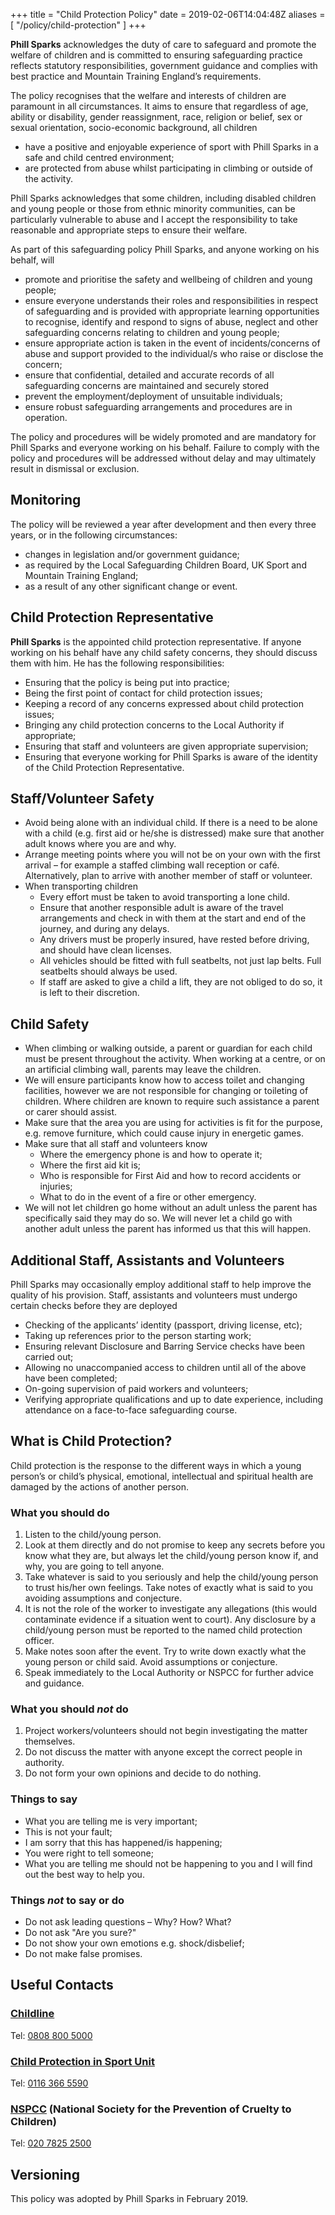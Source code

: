 +++
title = "Child Protection Policy"
date = 2019-02-06T14:04:48Z
aliases = [
  "/policy/child-protection"
]
+++

**Phill Sparks** acknowledges the duty of care to safeguard and promote the welfare of children and is committed to ensuring safeguarding practice reflects statutory responsibilities, government guidance and complies with best practice and Mountain Training England’s requirements.

The policy recognises that the welfare and interests of children are paramount in all circumstances. It aims to ensure that regardless of age, ability or disability, gender reassignment, race, religion or belief, sex or sexual orientation, socio-economic background, all children

- have a positive and enjoyable experience of sport with Phill Sparks in a safe and child centred environment;
- are protected from abuse whilst participating in climbing or outside of the activity.

Phill Sparks acknowledges that some children, including disabled children and young people or those from ethnic minority communities, can be particularly vulnerable to abuse and I accept the responsibility to take reasonable and appropriate steps to ensure their welfare.

As part of this safeguarding policy Phill Sparks, and anyone working on his behalf, will

- promote and prioritise the safety and wellbeing of children and young people;
- ensure everyone understands their roles and responsibilities in respect of safeguarding and is provided with appropriate learning opportunities to recognise, identify and respond to signs of abuse, neglect and other safeguarding concerns relating to children and young people;
- ensure appropriate action is taken in the event of incidents/concerns of abuse and support provided to the individual/s who raise or disclose the concern;
- ensure that confidential, detailed and accurate records of all safeguarding concerns are maintained and securely stored
- prevent the employment/deployment of unsuitable individuals;
- ensure robust safeguarding arrangements and procedures are in operation.

The policy and procedures will be widely promoted and are mandatory for Phill Sparks and everyone working on his behalf. Failure to comply with the policy and procedures will be addressed without delay and may ultimately result in dismissal or exclusion.

## Monitoring

The policy will be reviewed a year after development and then every three years, or in the following circumstances:

- changes in legislation and/or government guidance;
- as required by the Local Safeguarding Children Board, UK Sport and Mountain Training England;
- as a result of any other significant change or event.

## Child Protection Representative

**Phill Sparks** is the appointed child protection representative. If anyone working on his behalf have any child safety concerns, they should discuss them with him. He has the following responsibilities:

- Ensuring that the policy is being put into practice;
- Being the first point of contact for child protection issues;
- Keeping a record of any concerns expressed about child protection issues;
- Bringing any child protection concerns to the Local Authority if appropriate;
- Ensuring that staff and volunteers are given appropriate supervision;
- Ensuring that everyone working for Phill Sparks is aware of the identity of the Child Protection Representative.

## Staff/Volunteer Safety

- Avoid being alone with an individual child. If there is a need to be alone with a child (e.g. first aid or he/she is distressed) make sure that another adult knows where you are and why.
- Arrange meeting points where you will not be on your own with the first arrival – for example a staffed climbing wall reception or café. Alternatively, plan to arrive with another member of staff or volunteer.
- When transporting children
  - Every effort must be taken to avoid transporting a lone child.
  - Ensure that another responsible adult is aware of the travel arrangements and check in with them at the start and end of the journey, and during any delays.
  - Any drivers must be properly insured, have rested before driving, and should have clean licenses.
  - All vehicles should be fitted with full seatbelts, not just lap belts. Full seatbelts should always be used.
  - If staff are asked to give a child a lift, they are not obliged to do so, it is left to their discretion.

## Child Safety

- When climbing or walking outside, a parent or guardian for each child must be present throughout the activity. When working at a centre, or on an artificial climbing wall, parents may leave the children.
- We will ensure participants know how to access toilet and changing facilities, however we are not responsible for changing or toileting of children. Where children are known to require such assistance a parent or carer should assist.
- Make sure that the area you are using for activities is fit for the purpose, e.g. remove furniture, which could cause injury in energetic games.
- Make sure that all staff and volunteers know
  - Where the emergency phone is and how to operate it;
  - Where the first aid kit is;
  - Who is responsible for First Aid and how to record accidents or injuries;
  - What to do in the event of a fire or other emergency.
- We will not let children go home without an adult unless the parent has specifically said they may do so. We will never let a child go with another adult unless the parent has informed us that this will happen.

## Additional Staff, Assistants and Volunteers

Phill Sparks may occasionally employ additional staff to help improve the quality of his provision. Staff, assistants and volunteers must undergo certain checks before they are deployed

- Checking of the applicants’ identity (passport, driving license, etc);
- Taking up references prior to the person starting work;
- Ensuring relevant Disclosure and Barring Service checks have been carried out;
- Allowing no unaccompanied access to children until all of the above have been completed;
- On-going supervision of paid workers and volunteers;
- Verifying appropriate qualifications and up to date experience, including attendance on a face-to-face safeguarding course.

## What is Child Protection?

Child protection is the response to the different ways in which a young person’s or child’s physical, emotional, intellectual and spiritual health are damaged by the actions of another person.

### What you should do

1. Listen to the child/young person.
2. Look at them directly and do not promise to keep any secrets before you know what they are, but always let the child/young person know if, and why, you are going to tell anyone.
3. Take whatever is said to you seriously and help the child/young person to trust his/her own feelings. Take notes of exactly what is said to you avoiding assumptions and conjecture.
4. It is not the role of the worker to investigate any allegations (this would contaminate evidence if a situation went to court). Any disclosure by a child/young person must be reported to the named child protection officer.
5. Make notes soon after the event. Try to write down exactly what the young person or child said. Avoid assumptions or conjecture.
6. Speak immediately to the Local Authority or NSPCC for further advice and guidance.

### What you should _not_ do

1. Project workers/volunteers should not begin investigating the matter themselves.
2. Do not discuss the matter with anyone except the correct people in authority.
3. Do not form your own opinions and decide to do nothing.

### Things to say

- What you are telling me is very important;
- This is not your fault;
- I am sorry that this has happened/is happening;
- You were right to tell someone;
- What you are telling me should not be happening to you and I will find out the best way to help you.

### Things _not_ to say or do

- Do not ask leading questions – Why? How? What?
- Do not ask "Are you sure?"
- Do not show your own emotions e.g. shock/disbelief;
- Do not make false promises.

## Useful Contacts

### [Childline][childline]

Tel: [0808 800 5000](tel:08088005000)

### [Child Protection in Sport Unit][cpsu]

Tel: [0116 366 5590](tel:01163665590)

### [NSPCC][nspcc] (National Society for the Prevention of Cruelty to Children)

Tel: [020 7825 2500](tel:02078252500)

## Versioning

This policy was adopted by Phill Sparks in February 2019.

[childline]: https://www.nspcc.org.uk/preventing-abuse/our-services/childline/
[cpsu]: https://thecpsu.org.uk
[nspcc]: https://www.nspcc.org.uk
